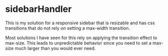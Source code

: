 # sidebarHandler
This is my solution for a responsive sidebar that is resizable and has css transitions that do not rely on setting a max-width transition. 

Most solutions I have seen for this rely on applying the transition effect to max-size. This leads to unpredictable behavior since you need to set a max-size much larger than you would ever need.
